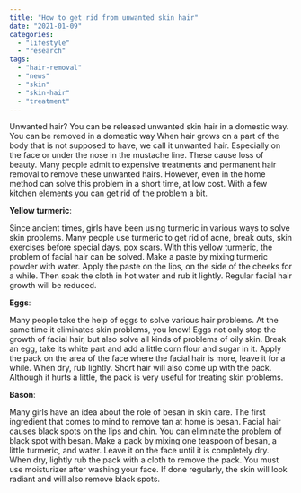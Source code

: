 ```yaml
---
title: "How to get rid from unwanted skin hair"
date: "2021-01-09"
categories: 
  - "lifestyle"
  - "research"
tags: 
  - "hair-removal"
  - "news"
  - "skin"
  - "skin-hair"
  - "treatment"
---
```


Unwanted hair? You can be released unwanted skin hair in a domestic way. You can be removed in a domestic way When hair grows on a part of the body that is not supposed to have, we call it unwanted hair. Especially on the face or under the nose in the mustache line. These cause loss of beauty. Many people admit to expensive treatments and permanent hair removal to remove these unwanted hairs. However, even in the home method can solve this problem in a short time, at low cost. With a few kitchen elements you can get rid of the problem a bit.

**Yellow turmeric**:

Since ancient times, girls have been using turmeric in various ways to solve skin problems. Many people use turmeric to get rid of acne, break outs, skin exercises before special days, pox scars. With this yellow turmeric, the problem of facial hair can be solved. Make a paste by mixing turmeric powder with water. Apply the paste on the lips, on the side of the cheeks for a while. Then soak the cloth in hot water and rub it lightly. Regular facial hair growth will be reduced.

**Eggs**:

Many people take the help of eggs to solve various hair problems. At the same time it eliminates skin problems, you know! Eggs not only stop the growth of facial hair, but also solve all kinds of problems of oily skin. Break an egg, take its white part and add a little corn flour and sugar in it. Apply the pack on the area of ​​the face where the facial hair is more, leave it for a while. When dry, rub lightly. Short hair will also come up with the pack. Although it hurts a little, the pack is very useful for treating skin problems.

**Bason**:

Many girls have an idea about the role of besan in skin care. The first ingredient that comes to mind to remove tan at home is besan. Facial hair causes black spots on the lips and chin. You can eliminate the problem of black spot with besan. Make a pack by mixing one teaspoon of besan, a little turmeric, and water. Leave it on the face until it is completely dry. When dry, lightly rub the pack with a cloth to remove the pack. You must use moisturizer after washing your face. If done regularly, the skin will look radiant and will also remove black spots.
